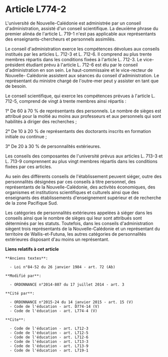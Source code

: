 # Article L774-2

L'université de Nouvelle-Calédonie est administrée par un conseil d'administration, assisté d'un conseil scientifique. La
deuxième phrase du premier alinéa de l'article L. 719-1 n'est pas applicable aux représentants des enseignants-chercheurs et
personnels assimilés. 

Le conseil d'administration exerce les compétences dévolues aux conseils institués par les articles L. 712-3 et L. 712-6. Il
comprend au plus trente membres répartis dans les conditions fixées à l'article L. 712-3. Le vice-président étudiant prévu à
l'article L. 712-6 est élu par le conseil d'administration en son sein. Le haut-commissaire et le vice-recteur de Nouvelle-
Calédonie assistent aux séances du conseil d'administration. Le représentant du ministre chargé de l'outre-mer peut y
assister en tant que de besoin. 

Le conseil scientifique, qui exerce les compétences prévues à l'article L. 712-5, comprend de vingt à trente membres ainsi
répartis : 

1° De 60 à 70 % de représentants des personnels. Le nombre de sièges est attribué pour la moitié au moins aux professeurs et
aux personnels qui sont habilités à diriger des recherches ; 

2° De 10 à 20 % de représentants des doctorants inscrits en formation initiale ou continue ; 

3° De 20 à 30 % de personnalités extérieures. 

Les conseils des composantes de l'université prévus aux articles L. 713-3 et L. 713-9 comprennent au plus vingt membres
répartis dans les conditions fixées par ces articles. 

Au sein des différents conseils de l'établissement peuvent siéger,   outre des personnalités désignées par ces conseils à
titre personnel, des représentants de la Nouvelle-Calédonie, des activités économiques, des organismes et institutions
scientifiques et culturels ainsi que des enseignants des établissements d'enseignement supérieur et de recherche de la zone
Pacifique Sud. 

Les catégories de personnalités extérieures appelées à siéger dans les conseils ainsi que le nombre de sièges qui leur sont
attribués sont déterminés par les statuts. Toutefois, dans les conseils d'administration siègent trois représentants de la
Nouvelle-Calédonie et un représentant du territoire de Wallis-et-Futuna, les autres catégories de personnalités extérieures
disposant d'au moins un représentant.

**Liens relatifs à cet article**

	**Anciens textes**:

	  - Loi n°84-52 du 26 janvier 1984 - art. 72 (Ab)

	**Modifié par**:

	  - ORDONNANCE n°2014-807 du 17 juillet 2014 - art. 3

	**Cité par**:

	  - ORDONNANCE n°2015-24 du 14 janvier 2015 - art. 15 (V)
	  - Code de l'éducation - art. D774-14 (V)
	  - Code de l'éducation - art. L774-4 (V)

	**Cite**:

	  - Code de l'éducation - art. L712-3
	  - Code de l'éducation - art. L712-5
	  - Code de l'éducation - art. L712-6
	  - Code de l'éducation - art. L713-3
	  - Code de l'éducation - art. L713-9
	  - Code de l'éducation - art. L719-1

